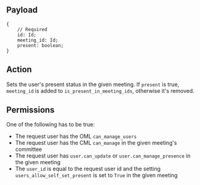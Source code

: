 ## Payload
```
{
    // Required
    id: Id;
    meeting_id: Id;
    present: boolean;
}
```

## Action
Sets the user's present status in the given meeting. If `present` is true, `meeting_id` is added to `is_present_in_meeting_ids`, otherwise it's removed.

## Permissions

One of the following has to be true:
* The request user has the OML `can_manage_users`
* The request user has the CML `can_manage` in the given meeting's committee
* The request user has `user.can_update` or `user.can_manage_presence` in the given meeting
* The `user_id` is equal to the request user id and the setting `users_allow_self_set_present` is set to `True` in the given meeting
